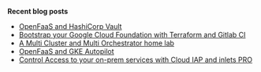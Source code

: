 **Recent blog posts**
<!-- BLOG-POST-LIST:START -->
- [OpenFaaS and HashiCorp Vault](https://johansiebens.dev/posts/2022/01/openfaas-and-hashicorp-vault/)
- [Bootstrap your Google Cloud Foundation with Terraform and Gitlab CI](https://johansiebens.dev/posts/2021/05/bootstrap-your-google-cloud-foundation-with-terraform-and-gitlab-ci/)
- [A Multi Cluster and Multi Orchestrator home lab](https://johansiebens.dev/posts/2021/05/a-multi-cluster-and-multi-orchestrator-home-lab/)
- [OpenFaaS and GKE Autopilot](https://johansiebens.dev/posts/2021/03/openfaas-and-gke-autopilot/)
- [Control Access to your on-prem services with Cloud IAP and inlets PRO](https://johansiebens.dev/posts/2020/12/control-access-to-your-on-prem-services-with-cloud-iap-and-inlets-pro/)
<!-- BLOG-POST-LIST:END -->

